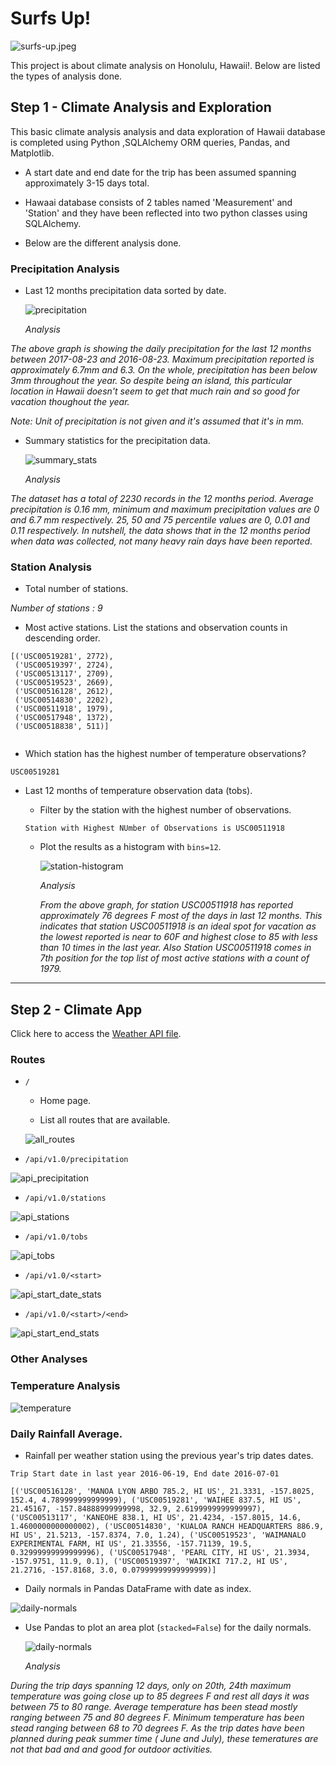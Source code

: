 # Surfs Up!

![surfs-up.jpeg](Images/surfs-up.png)

This project is about climate analysis on Honolulu, Hawaii!. Below are listed the types of analysis done.

## Step 1 - Climate Analysis and Exploration

This basic climate analysis analysis and data exploration of Hawaii database is completed using Python ,SQLAlchemy ORM queries, Pandas, and Matplotlib.

* A start date and end date for the trip has been assumed spanning approximately 3-15 days total.

* Hawaai database consists of 2 tables named 'Measurement' and 'Station' and they have been reflected into two python classes using SQLAlchemy.

* Below are the different analysis done.

### Precipitation Analysis

* Last 12 months precipitation data sorted by date.

  ![precipitation](Images/precipitation.png)
  
  *Analysis*

_The above graph is showing the daily precipitation for the last 12 months between 2017-08-23 and 2016-08-23. Maximum precipitation reported is approximately 6.7mm and 6.3. On the whole, precipitation has been below 3mm throughout the year. So despite being an island, this particular location in Hawaii doesn't seem to get that much rain and so good for vacation thoughout the year._

_Note: Unit of precipitation is not given and it's assumed that it's in mm._

* Summary statistics for the precipitation data.
 
  ![summary_stats](Images/summary_stats_precipitation.png)
  
  *Analysis*

_The dataset has a total of 2230 records in the 12 months period. Average precipitation is 0.16 mm, minimum and maximum precipitation values are 0 and 6.7 mm respectively. 25, 50 and 75 percentile values are 0, 0.01 and 0.11 respectively. In nutshell, the data shows that in the 12 months period when data was collected, not many heavy rain days have been reported._

### Station Analysis

* Total number of stations.

_Number of stations : 9_


* Most active stations. List the stations and observation counts in descending order.

```
[('USC00519281', 2772),
 ('USC00519397', 2724),
 ('USC00513117', 2709),
 ('USC00519523', 2669),
 ('USC00516128', 2612),
 ('USC00514830', 2202),
 ('USC00511918', 1979),
 ('USC00517948', 1372),
 ('USC00518838', 511)]
 
 ```

  * Which station has the highest number of temperature observations?
  
  ```
  USC00519281
  
  ```

* Last 12 months of temperature observation data (tobs).

  * Filter by the station with the highest number of observations.
  
  ```
  Station with Highest NUmber of Observations is USC00511918
  
  ```

  * Plot the results as a histogram with `bins=12`.

    ![station-histogram](Images/station-histogram.png)
    
    *Analysis*

    _From the above graph, for station USC00511918 has reported approximately 76 degrees F most of the days in last 12 months. This indicates that        station USC00511918 is an ideal spot for vacation as the lowest reported is near to 60F and highest close to 85 with less than 10 times in the      last year. Also Station USC00511918 comes in 7th position for the top list of most active stations with a count of 1979._

- - -

## Step 2 - Climate App

Click here to access the [Weather API file](./app.py).


### Routes

* `/`

  * Home page.

  * List all routes that are available.
  
  ![all_routes](Images/weather_api.png)

* `/api/v1.0/precipitation`

 ![api_precipitation](Images/api_precipitation.png)

* `/api/v1.0/stations`

 ![api_stations](Images/api_stations.png)

* `/api/v1.0/tobs`

 ![api_tobs](Images/api_tobs.png)


* `/api/v1.0/<start>` 

 ![api_start_date_stats](Images/api_start_date_stats.png)

* `/api/v1.0/<start>/<end>`


 ![api_start_end_stats](Images/api_start_end_stats.png)

 

### Other Analyses

### Temperature Analysis

![temperature](Images/temperature.png)

### Daily Rainfall Average.

* Rainfall per weather station using the previous year's trip dates dates.

```
Trip Start date in last year 2016-06-19, End date 2016-07-01

```
```
[('USC00516128', 'MANOA LYON ARBO 785.2, HI US', 21.3331, -157.8025, 152.4, 4.789999999999999), ('USC00519281', 'WAIHEE 837.5, HI US', 21.45167, -157.84888999999998, 32.9, 2.6199999999999997), ('USC00513117', 'KANEOHE 838.1, HI US', 21.4234, -157.8015, 14.6, 1.4600000000000002), ('USC00514830', 'KUALOA RANCH HEADQUARTERS 886.9, HI US', 21.5213, -157.8374, 7.0, 1.24), ('USC00519523', 'WAIMANALO EXPERIMENTAL FARM, HI US', 21.33556, -157.71139, 19.5, 0.32999999999999996), ('USC00517948', 'PEARL CITY, HI US', 21.3934, -157.9751, 11.9, 0.1), ('USC00519397', 'WAIKIKI 717.2, HI US', 21.2716, -157.8168, 3.0, 0.07999999999999999)]
```

* Daily normals in Pandas DataFrame with date as index.

![daily-normals](Images/daily_normals_data.png)

* Use Pandas to plot an area plot (`stacked=False`) for the daily normals.

  ![daily-normals](Images/daily-normals.png)
  
  *Analysis*

_During the trip days spanning 12 days, only on 20th, 24th maximum temperature was going close up to 85 degrees F and rest all days it was between 75 to 80 range._
_Average temperature has been stead mostly ranging between 75 and 80 degrees F._
_Minimum temperature has been stead ranging between 68 to 70 degrees F._
_As the trip dates have been planned during peak summer time ( June and July), these temeratures are not that bad and and good for outdoor activities._